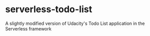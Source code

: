 # serverless-todo-list
A slightly modified version of Udacity's Todo List application in the Serverless framework
